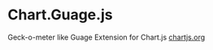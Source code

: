 Chart.Guage.js
==============

Geck-o-meter like Guage Extension for Chart.js [chartjs.org](http://www.chartjs.org)



